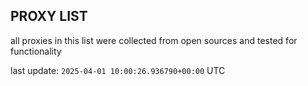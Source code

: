 ## PROXY LIST

all proxies in this list were collected from open sources and tested for functionality

last update: `2025-04-01 10:00:26.936790+00:00` UTC